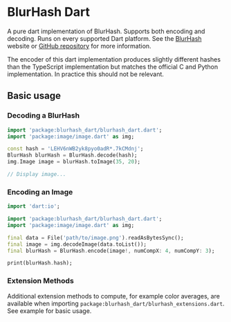 # BlurHash Dart

A pure dart implementation of BlurHash. Supports both encoding and decoding. Runs on
every supported Dart platform. See the [BlurHash](https://blurha.sh/) website or [GitHub
repository](https://github.com/woltapp/blurhash) for more information.

The encoder of this dart implementation produces slightly different hashes than the
TypeScript implementation but matches the official C and Python implementation. In
practice this should not be relevant.

## Basic usage

### Decoding a BlurHash

```dart
import 'package:blurhash_dart/blurhash_dart.dart';
import 'package:image/image.dart' as img;

const hash = 'LEHV6nWB2yk8pyo0adR*.7kCMdnj';
BlurHash blurHash = BlurHash.decode(hash);
img.Image image = blurHash.toImage(35, 20);

// Display image...
```

### Encoding an Image

```dart
import 'dart:io';

import 'package:blurhash_dart/blurhash_dart.dart';
import 'package:image/image.dart' as img;

final data = File('path/to/image.png').readAsBytesSync();
final image = img.decodeImage(data.toList());
final blurHash = BlurHash.encode(image!, numCompX: 4, numCompY: 3);

print(blurHash.hash);
```

### Extension Methods

Additional extension methods to compute, for example color averages, are available
when importing `package:blurhash_dart/blurhash_extensions.dart`. See example for
basic usage.
